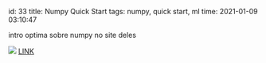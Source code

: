 id: 33
title: Numpy Quick Start
tags: numpy, quick start, ml
time: 2021-01-09 03:10:47

intro optima sobre numpy no site deles

![](http://localhost/bkmks_fotos/pics/38)
[LINK](https://numpy.org/devdocs/user/quickstart.html)